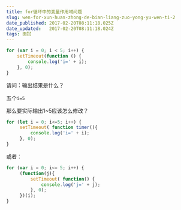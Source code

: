 ```yaml
---
title: for循环中的变量作用域问题
slug: wen-for-xun-huan-zhong-de-bian-liang-zuo-yong-yu-wen-ti-2
date_published: 2017-02-20T08:11:18.025Z
date_updated:   2017-02-20T08:11:18.024Z
tags: 面試
---
```


```js
for (var i = 0; i < 5; i++) {
    setTimeout(function () {
        console.log('i=' + i);
    }, 0);
}
```

请问：输出结果是什么？

五个`i=5`

那么要实际输出1~5应该怎么修改？

```js
for (let i = 0; i<=5; i++) {
     setTimeout( function timer(){
         console.log('i=' + i);
     }, 0);
}
```

或者：

```js
for (var i = 0; i<= 5; i++) {
     (function(j){
         setTimeout( function() {
             console.log('j=' + j);
         }, 0);
     })(i);
}
```
